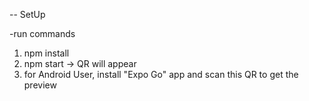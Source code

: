 -- SetUp

-run commands
1. npm install
2. npm start -> QR will appear
3. for Android User, install "Expo Go" app and scan this QR to get the preview

